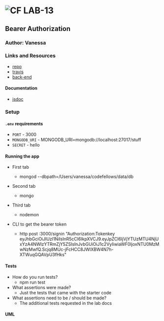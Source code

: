 ![CF](http://i.imgur.com/7v5ASc8.png) LAB-13
=================================================

## Bearer Authorization

### Author: Vanessa

### Links and Resources
* [repo]()
* [travis]()
* [back-end]()

#### Documentation
* [jsdoc]()

### Setup
#### `.env` requirements
* `PORT` - 3000
* `MONGODB_URI` - MONGODB_URI=mongodb://localhost:27017/stuff
* `SECRET` - hello

#### Running the app
* First tab
    * mongod --dbpath=/Users/vanessa/codefellows/data/db 
* Second tab
    * mongo
* Third tab
    * nodemon

* CLI to get the bearer token
    * http post :3000/signin "Authorization:Tokenkey eyJhbGciOiJIUzI1NiIsInR5cCI6IkpXVCJ9.eyJpZCI6IjVjYTUzMTU4NjUxYzA4NWIzYTRmZjY5ZSIsInJvbGUiOiJ1c2VyIiwiaWF0IjoxNTU0MzMwNzMwfQ.Scjq8MUc-jFcHCC8JWlXBW4N7h-XTWuqGQAVpU3fHks"

#### Tests
* How do you run tests?
  * npm run test
* What assertions were made?
  * Just the tests that came with the starter code
* What assertions need to be / should be made?
  * The additional tests requested in the lab docs

#### UML


